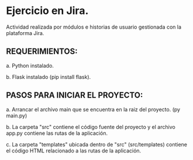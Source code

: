 # Ejercicio en Jira.

Actividad realizada por módulos e historias de usuario gestionada con la plataforma Jira.

## REQUERIMIENTOS:

a. Python instalado.

b. Flask instalado (pip install flask).

## PASOS PARA INICIAR EL PROYECTO:

a. Arrancar el archivo main que se encuentra en la raiz del proyecto. (py main.py)

b. La carpeta "src" contiene el código fuente del proyecto y el archivo app.py contiene las rutas de la aplicación.

c. La carpeta "templates" ubicada dentro de "src" (src/templates) contiene el código HTML relacionado a las rutas de la aplicación.
